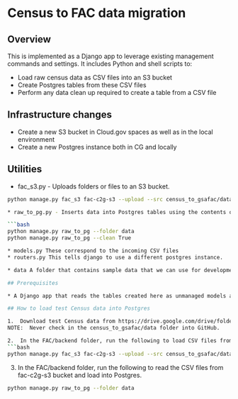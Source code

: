 # Census to FAC data migration

## Overview

This is implemented as a Django app to leverage existing management commands and settings. It includes Python and shell scripts to:

* Load raw census data as CSV files into an S3 bucket
* Create Postgres tables from these CSV files
* Perform any data clean up required to create a table from a CSV file

## Infrastructure changes

* Create a new S3 bucket in Cloud.gov spaces as well as in the local environment
* Create a new Postgres instance both in CG and locally

## Utilities

* fac_s3.py - Uploads folders or files to an S3 bucket.

```bash
python manage.py fac_s3 fac-c2g-s3 --upload --src census_to_gsafac/data

* raw_to_pg.py - Inserts data into Postgres tables using the contents of the CSV files in the S3 bucket. The first row of each file is assumed to have the column names (we convert to lowercase). The name of the table is determined by examining the name of the file. The sample source files do not have delimters for empty fields at the end of a line - so we assume these are nulls.

```bash
python manage.py raw_to_pg --folder data
python manage.py raw_to_pg --clean True

* models.py These correspond to the incoming CSV files
* routers.py This tells django to use a different postgres instance.

* data A folder that contains sample data that we can use for development.

## Prerequisites

* A Django app that reads the tables created here as unmanaged models and populates SF-SAC tables by creating workbooks, etc. to simulate a real submission

## How to load test Census data into Postgres

1.  Download test Census data from https://drive.google.com/drive/folders/1TY-7yWsMd8DsVEXvwrEe_oWW1iR2sGoy into census_to_gsafac/data folder.  
NOTE:  Never check in the census_to_gsafac/data folder into GitHub.

2.  In the FAC/backend folder, run the following to load CSV files from census_to_gsafac/data folder into fac-c2g-s3 bucket.
```bash
python manage.py fac_s3 fac-c2g-s3 --upload --src census_to_gsafac/data
```

3.  In the FAC/backend folder, run the following to read the CSV files from fac-c2g-s3 bucket and load into Postgres.
```bash
python manage.py raw_to_pg --folder data
```